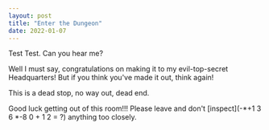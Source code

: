 ```yaml
---
layout: post
title: "Enter the Dungeon"
date: 2022-01-07
---
```

Test Test. Can you hear me? 

Well I must say, congratulations on making it to my evil-top-secret Headquarters! But if you think you've made it out, think again!

This is a dead stop, no way out, dead end.

Good luck getting out of this room!!! Please leave and don't [inspect](-*+1 3 6 *-8 0 + 1 2 = ?) anything too closely.